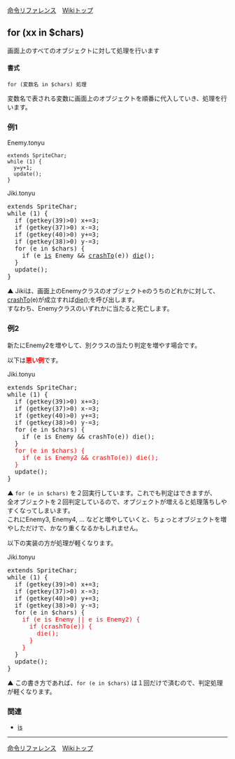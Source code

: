 
[命令リファレンス](./reference)&emsp;[Wikiトップ](./)

<title>命令リファレンス - for (xx in $chars)</title>

## for (xx in $chars)

画面上のすべてのオブジェクトに対して処理を行います

#### 書式
```
for (変数名 in $chars) 処理
```

変数名で表される変数に画面上のオブジェクトを順番に代入していき、処理を行います。

### 例1

Enemy.tonyu
```
extends SpriteChar;
while (1) {
  y=y+1;
  update();
}
```

Jiki.tonyu
<pre>
extends SpriteChar;
while (1) {
  if (getkey(39)&gt;0) x+=3;
  if (getkey(37)&gt;0) x-=3;
  if (getkey(40)&gt;0) y+=3;
  if (getkey(38)&gt;0) y-=3;
  for (e in $chars) {
    if (e <a href="./rf-is">is</a> Enemy && <a href="./rf-plainchar#plaincharcrashto">crashTo</a>(e)) <a href="./rf-plainchar#plainchardie">die</a>();
  }
  update();
}
</pre>

▲ Jikiは、画面上のEnemyクラスのオブジェクトeのうちのどれかに対して、 [crashTo](./rf-plainchar#plaincharcrashto)(e)が成立すれば[die](./rf-plainchar#plainchardie)();を呼び出します。  
すなわち、Enemyクラスのいずれかに当たると死亡します。

### 例2

新たにEnemy2を増やして、別クラスの当たり判定を増やす場合です。

以下は<span style="color: #f00">**悪い例**</span>です。

Jiki.tonyu
<pre>
extends SpriteChar;
while (1) {
  if (getkey(39)>0) x+=3;
  if (getkey(37)>0) x-=3;
  if (getkey(40)>0) y+=3;
  if (getkey(38)>0) y-=3;
  for (e in $chars) {
    if (e is Enemy && crashTo(e)) die();
  }
  <span style="color: #f00">for (e in $chars) {
    if (e is Enemy2 && crashTo(e)) die();
  }</span>
  update();
}
</pre>

▲ ```for (e in $chars)``` を２回実行しています。これでも判定はできますが、  
全オブジェクトを２回判定しているので、オブジェクトが増えると処理落ちしやすくなってしまいます。  
これにEnemy3, Enemy4, ... などと増やしていくと、ちょっとオブジェクトを増やしただけで、かなり重くなるかもしれません。

以下の実装の方が処理が軽くなります。

Jiki.tonyu
<pre>
extends SpriteChar;
while (1) {
  if (getkey(39)>0) x+=3;
  if (getkey(37)>0) x-=3;
  if (getkey(40)>0) y+=3;
  if (getkey(38)>0) y-=3;
  for (e in $chars) {
    <span style="color: #f00">if (e is Enemy || e is Enemy2) {
      if (crashTo(e)) {
        die();
      }
    }</span>
  }
  update();
}
</pre>

▲ この書き方であれば、```for (e in $chars)``` は１回だけで済むので、判定処理が軽くなります。

### 関連

- [is](./rf-is)

***

[命令リファレンス](./reference)&emsp;[Wikiトップ](./)

